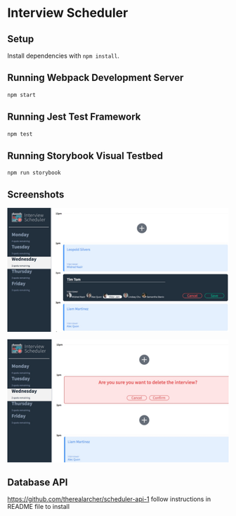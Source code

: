 # Interview Scheduler

## Setup

Install dependencies with `npm install`.

## Running Webpack Development Server

```sh
npm start
```

## Running Jest Test Framework

```sh
npm test
```

## Running Storybook Visual Testbed

```sh
npm run storybook
```

## Screenshots

![](https://github.com/therealarcher/scheduler/blob/master/docs/Scheduler%20add.jpeg)

![](https://github.com/therealarcher/scheduler/blob/master/docs/Scheduler%20delete.jpeg)

## Database API

https://github.com/therealarcher/scheduler-api-1
follow instructions in README file to install
